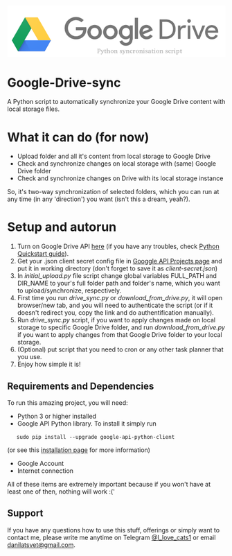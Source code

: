 ![Google Drive sync logo](./google-drive-logo-logo.png)
# Google-Drive-sync
A Python script to automatically synchronize your Google Drive content with local storage files.

# What it can do (for now)
- Upload folder and all it's content from local storage to Google Drive
-  Check and synchronize changes on local storage with (same) Google Drive folder
-  Check and synchronize changes on Drive with its local storage instance

So, it's two-way synchronization of selected folders, which you can run at any time (in any 'direction') you want (isn't this a dream, yeah?).

# Setup and autorun 

1) Turn on Google Drive API [here]() (if you have any troubles, check [Python Quickstart guide]()).
1) Get your .json client secret config file in [Googgle API Projects page]() and put it in working directory (don't forget to save it as *client-secret.json*)
1) In *initial_upload.py* file script change global variables FULL_PATH and DIR_NAME to your's full folder path and folder's name, which you want to upload/synchronize, respectively.
1) First time you run *drive_sync.py* or *download_from_drive.py*, it will open browser/new tab, and you will need to authenticate the script (or if it doesn't redirect you, copy the link and do authentification manually).
1) Run *drive_sync.py* script, if you want to apply changes made on local storage to specific Google Drive folder, and run *download_from_drive.py* if you want to apply changes from that Google Drive folder to your local storage.
1) (Optional) put script that you need to cron or any other task planner that you use.
1) Enjoy how simple it is!

## Requirements and Dependencies

To run this amazing project, you will need:

- Python 3 or higher installed
- Google API Python library. To install it simply run
```
   sudo pip install --upgrade google-api-python-client
```
(or see this [installation page]() for more information)

- Google Account
- Internet connection

All of these items are extremely important because if you won't have at least one of then, nothing will work :('

## Support

If you have any questions how to use this stuff, offerings or simply want to contact me, please write me anytime on Telegram [@I_love_cats1]() or email <danilatsvet@gmail.com>.


[installation page]: https://developers.google.com/api-client-library/python/start/installation
[I_love_cats1]: https://web.telegram.org/#/im?p=@I_love_cats1
[here]: https://console.developers.google.com/flows/enableapi?apiid=drive
[Python Quickstart guide]: https://developers.google.com/drive/v3/web/quickstart/python
[Googgle API Prijects page]: https://console.developers.google.com/iam-admin/projects
